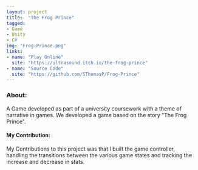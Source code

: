```yaml
---
layout: project
title:  "The Frog Prince"
tagged:
- Game
- Unity
- C#
img: "Frog-Prince.png"
links:
- name: "Play Online"
  site: "https://ultrasound.itch.io/the-frog-prince"
- name: "Source Code"
  site: "https://github.com/SThomasP/Frog-Prince"
---
```

### About:

A Game developed as part of a university coursework with a theme of narrative in games. We developed a game based on the story "The Frog Prince".

#### My Contribution:

My Contributions to this project was that I built the game controller, handling the transitions between the various game states and tracking the increase and decrease in stats.
